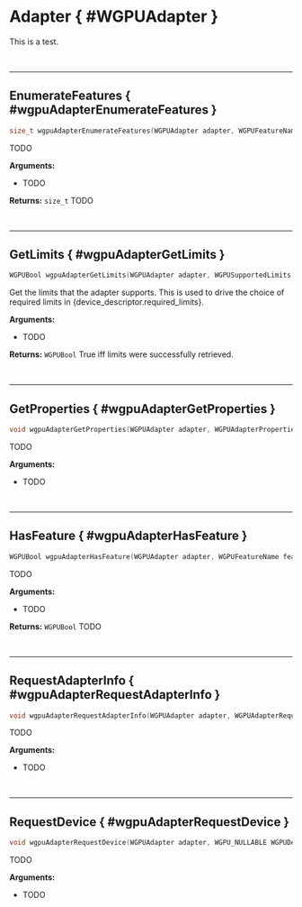 

# Adapter { #WGPUAdapter }


This is a test.




<br/><!-- poor man's styling, just for the demo before we use a non default theme -->
***

## EnumerateFeatures { #wgpuAdapterEnumerateFeatures }

```C
size_t wgpuAdapterEnumerateFeatures(WGPUAdapter adapter, WGPUFeatureName * features)
```


TODO


**Arguments:**

 - TODO



**Returns:** `size_t` 
TODO





<br/><!-- poor man's styling, just for the demo before we use a non default theme -->
***

## GetLimits { #wgpuAdapterGetLimits }

```C
WGPUBool wgpuAdapterGetLimits(WGPUAdapter adapter, WGPUSupportedLimits * limits)
```


Get the limits that the adapter supports. This is used to drive the
choice of required limits in {device_descriptor.required_limits}.


**Arguments:**

 - TODO



**Returns:** `WGPUBool` 
True iff limits were successfully retrieved.





<br/><!-- poor man's styling, just for the demo before we use a non default theme -->
***

## GetProperties { #wgpuAdapterGetProperties }

```C
void wgpuAdapterGetProperties(WGPUAdapter adapter, WGPUAdapterProperties * properties)
```


TODO


**Arguments:**

 - TODO




<br/><!-- poor man's styling, just for the demo before we use a non default theme -->
***

## HasFeature { #wgpuAdapterHasFeature }

```C
WGPUBool wgpuAdapterHasFeature(WGPUAdapter adapter, WGPUFeatureName feature)
```


TODO


**Arguments:**

 - TODO



**Returns:** `WGPUBool` 
TODO





<br/><!-- poor man's styling, just for the demo before we use a non default theme -->
***

## RequestAdapterInfo { #wgpuAdapterRequestAdapterInfo }

```C
void wgpuAdapterRequestAdapterInfo(WGPUAdapter adapter, WGPUAdapterRequestAdapterInfoCallback callback, WGPU_NULLABLE void * userdata)
```


TODO


**Arguments:**

 - TODO




<br/><!-- poor man's styling, just for the demo before we use a non default theme -->
***

## RequestDevice { #wgpuAdapterRequestDevice }

```C
void wgpuAdapterRequestDevice(WGPUAdapter adapter, WGPU_NULLABLE WGPUDeviceDescriptor const * descriptor, WGPUAdapterRequestDeviceCallback callback, WGPU_NULLABLE void * userdata)
```


TODO


**Arguments:**

 - TODO



